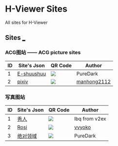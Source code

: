 # H-Viewer Sites
All sites for H-Viewer


## Sites [_](https://github.com/H-Viewer-Sites/Index/blob/master/HIDDEN.md)


### ACG图站 —— ACG picture sites  

|  ID  | Site's Json  | QR Code | Author |
| ---- | ------------- | ------------- | ------------- |
|  1   | [E-shuushuu](http://jsondepot.mcsky.org/21) | ![](https://github.com/PureDark/H-Viewer/raw/master/images/qrcodes/7.e-shuushuu.png)  | PureDark |
|  2   | [pixiv](http://jsondepot.mcsky.org/46) | ![](https://github.com/PureDark/H-Viewer/raw/master/images/qrcodes/10.pixiv.png)  | [manhong2112](https://github.com/manhong2112) |

### 写真图站  

|  ID  | Site's Json  | QR Code | Author |
| ---- | ------------- | ------------- | ------------- |
|  1   | [秀人](http://jsondepot.mcsky.org/6) | ![](https://github.com/PureDark/H-Viewer/raw/master/images/qrcodes/8.xiuren.png)  | lbq from v2ex |
|  2   | [Rosi](http://jsondepot.mcsky.org/10) | ![](https://github.com/PureDark/H-Viewer/raw/master/images/qrcodes/9.rosiyy.png)  | [vvyoko](https://github.com/vvyoko) |
|  3   | [绝对领域](http://jsondepot.mcsky.org/52) | ![](https://github.com/PureDark/H-Viewer/raw/master/images/qrcodes/12.绝对领域.png)  | PureDark |
